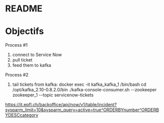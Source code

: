 # README

# Objectifs

Process #1

1. connect to Service Now
2. pull ticket
3. feed them to kafka

Process #2

1. tail tickets from kafka: 
  docker exec -it kafka_kafka_1 /bin/bash
  cd /opt/kafka_2.10-0.8.2.0/bin
  ./kafka-console-consumer.sh --zookeeper zookeeper_1 --topic servicenow-tickets


https://it.epfl.ch/backoffice/api/now/v1/table/incident?sysparm_limit=10&sysparm_query=active=true^ORDERBYnumber^ORDERBYDESCcategory
